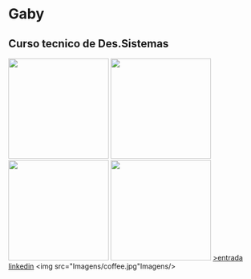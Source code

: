 # Gaby
## Curso tecnico de Des.Sistemas
  <img height="200px" src="https://cdn.jsdelivr.net/gh/devicons/devicon/icons/phalcon/phalcon-original.svg" />  <img height="200px" src="https://cdn.jsdelivr.net/gh/devicons/devicon/icons/phoenix/phoenix-plain.svg" /> <img height="200px" src="https://cdn.jsdelivr.net/gh/devicons/devicon/icons/latex/latex-original.svg" />  <img height="200px" src="https://cdn.jsdelivr.net/gh/devicons/devicon/icons/debian/debian-original.svg" />
  <a href="https://br.linkedin.com/"> >entrada linkedin</a>
<img src="Imagens/coffee.jpg"Imagens/>
